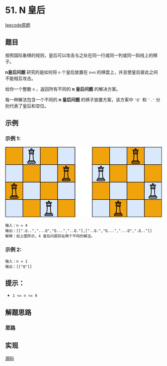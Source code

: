 # 51. N 皇后

[leecode原题](https://leetcode.cn/problems/n-queens/)

## 题目

按照国际象棋的规则，皇后可以攻击与之处在同一行或同一列或同一斜线上的棋子。

**n皇后问题** 研究的是如何将 `n` 个皇后放置在 `n×n` 的棋盘上，并且使皇后彼此之间不能相互攻击。

给你一个整数 `n` ，返回所有不同的 **n 皇后问题** 的解决方案。

每一种解法包含一个不同的 **n 皇后问题** 的棋子放置方案，该方案中 `'Q'` 和 `'.'` 分别代表了皇后和空位。



## 示例

### 示例 1:
![](images/queens.jpg)
```text
输入：n = 4
输出：[[".Q..","...Q","Q...","..Q."],["..Q.","Q...","...Q",".Q.."]]
解释：如上图所示，4 皇后问题存在两个不同的解法。
```

### 示例 2:

```text
输入：n = 1
输出：[["Q"]]
```

## 提示：
- `1 <= n <= 9`

## 解题思路

### 思路

## 实现

[源码](./code/51-n-queens/main.go)
```go

```
